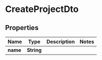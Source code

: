 # CreateProjectDto

## Properties
Name | Type | Description | Notes
------------ | ------------- | ------------- | -------------
**name** | **String** |  | 
